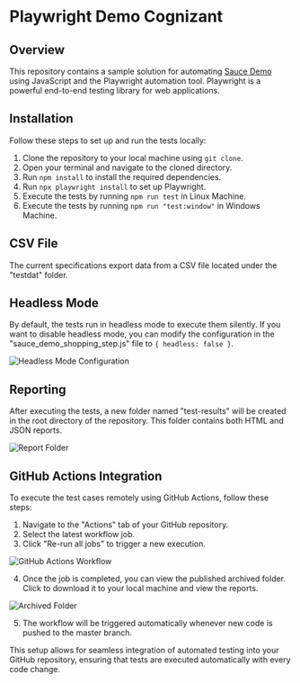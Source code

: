 # Playwright Demo Cognizant

## Overview

This repository contains a sample solution for automating [Sauce Demo](https://www.saucedemo.com/) using JavaScript and the Playwright automation tool. Playwright is a powerful end-to-end testing library for web applications.

## Installation

Follow these steps to set up and run the tests locally:

1. Clone the repository to your local machine using `git clone`.
2. Open your terminal and navigate to the cloned directory.
3. Run `npm install` to install the required dependencies.
4. Run `npx playwright install` to set up Playwright.
5. Execute the tests by running `npm run test` in Linux Machine.
6. Execute the tests by running `npm run "test:window"` in Windows Machine.

## CSV File

The current specifications export data from a CSV file located under the "testdat" folder.

## Headless Mode

By default, the tests run in headless mode to execute them silently. If you want to disable headless mode, you can modify the configuration in the "sauce_demo_shopping_step.js" file to `{ headless: false }`.

![Headless Mode Configuration](https://github.com/ChoudhuryIqbal/Demo-Playwright-Framework/assets/10875023/a02db8d4-6b78-4d1e-9e30-28913ef9760f)

## Reporting

After executing the tests, a new folder named "test-results" will be created in the root directory of the repository. This folder contains both HTML and JSON reports.

![Report Folder](https://github.com/ChoudhuryIqbal/Demo-Playwright-Framework/assets/10875023/4b8d36e2-79a0-4985-b6e6-f98ca291dd70)

## GitHub Actions Integration

To execute the test cases remotely using GitHub Actions, follow these steps:

1. Navigate to the "Actions" tab of your GitHub repository.
2. Select the latest workflow job.
3. Click "Re-run all jobs" to trigger a new execution.

![GitHub Actions Workflow](https://github.com/ChoudhuryIqbal/Demo-Playwright-Framework/assets/10875023/7eb61053-2062-4a6c-b9ed-e767d2b28329)

4. Once the job is completed, you can view the published archived folder. Click to download it to your local machine and view the reports.

![Archived Folder](https://github.com/ChoudhuryIqbal/Demo-Playwright-Framework/assets/10875023/f127d525-eb66-4089-8e65-4ce8f5f85ffb)

5. The workflow will be triggered automatically whenever new code is pushed to the master branch.

This setup allows for seamless integration of automated testing into your GitHub repository, ensuring that tests are executed automatically with every code change.
